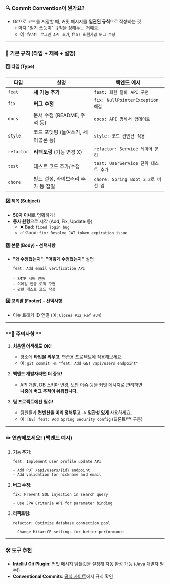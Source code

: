 ### **🔍 Commit Convention이 뭔가요?**  
- Git으로 코드를 저장할 때, 커밋 메시지를 **일관된 규칙**으로 작성하는 것  
  → 마치 "일기 쓰듯이" 규칙을 정해두는 거예요.  
  - 예: `feat: 로그인 API 추가`, `fix: 회원가입 버그 수정`

---
### **📜 기본 규칙 (타입 + 제목 + 설명)**  
#### 1️⃣ **타입 (Type)**  
| 타입         | 설명                    | 백엔드 예시                         |
| ---------- | --------------------- | ------------------------------ |
| `feat`     | **새 기능 추가**           | `feat: 회원 탈퇴 API 구현`           |
| `fix`      | **버그 수정**             | `fix: NullPointerException 해결` |
| `docs`     | 문서 수정 (README, 주석 등)  | `docs: API 명세서 업데이트`           |
| `style`    | 코드 포맷팅 (들여쓰기, 세미콜론 등) | `style: 코드 컨벤션 적용`             |
| `refactor` | **리팩토링** (기능 변경 X)    | `refactor: Service 레이어 분리`     |
| `test`     | 테스트 코드 추가/수정          | `test: UserService 단위 테스트 추가`  |
| `chore`    | 빌드 설정, 라이브러리 추가 등 잡일  | `chore: Spring Boot 3.2로 버전 업` |
#### 2️⃣ **제목 (Subject)**  
- **50자 이내**로 명확하게!  
- **동사 원형**으로 시작 (Add, Fix, Update 등)  
  - ❌ Bad: `fixed login bug`  
  - ✅ Good: `fix: Resolve JWT token expiration issue`  

#### 3️⃣ **본문 (Body) - 선택사항**  
- **"왜 수정했는지"**, **"어떻게 수정했는지"** 설명  
  ```  
  feat: Add email verification API  
    
  - SMTP 서버 연동  
  - 이메일 인증 로직 구현  
  - 관련 테스트 코드 작성  
  ```  

#### 4️⃣ **꼬리말 (Footer) - 선택사항**  
- 이슈 트래커 ID 연결 (예: `Closes #12`, `Ref #34`)  

---
### **🚨 주의사항 **  
1. **처음엔 어색해도 OK!**  
   - 평소에 **타입을 외우고**, 연습용 프로젝트에 적용해보세요.  
   - 예: `git commit -m "feat: Add GET /api/users endpoint"`  

2. **백엔드 개발자라면 더 중요!**  
   - API 개발, DB 스키마 변경, 보안 이슈 등을 커밋 메시지로 관리하면  
     **나중에 버그 추적이 쉬워집니다.**  

3. **팀 프로젝트에선 필수!**  
   - 팀원들과 **컨벤션을 미리 정해두고** → **일관성 있게** 사용하세요.  
   - 예: `[BE] feat: Add Spring Security config` (프론트/백 구분)

---
### **✏️ 연습해보세요! (백엔드 예시)**  
1. **기능 추가**:  
   ```
   feat: Implement user profile update API  
   
   - Add PUT /api/users/{id} endpoint  
   - Add validation for nickname and email  
   ```  

2. **버그 수정**:  
   ```
   fix: Prevent SQL injection in search query  
   
   - Use JPA Criteria API for parameter binding  
   ```  

3. **리팩토링**:  
   ```
   refactor: Optimize database connection pool  
   
   - Change HikariCP settings for better performance  
   ```

---
### **🛠️ 도구 추천**  
- **IntelliJ Git Plugin**: 커밋 메시지 템플릿을 설정해 자동 완성 가능 (Java 개발자 필수!)  
- **Conventional Commits**: [공식 사이트](https://www.conventionalcommits.org/)에서 규칙 확인  
